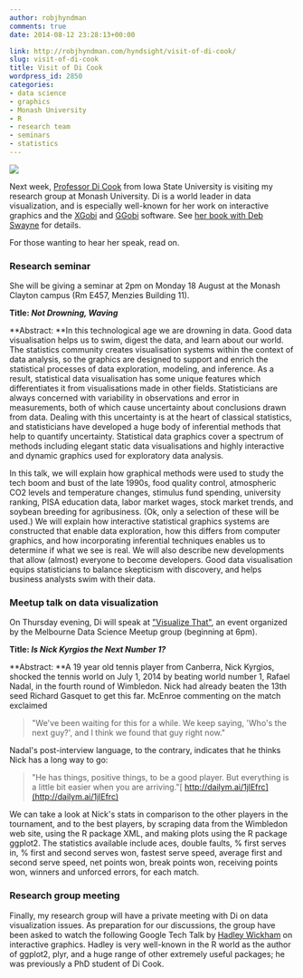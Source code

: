 ```yaml
---
author: robjhyndman
comments: true
date: 2014-08-12 23:28:13+00:00

link: http://robjhyndman.com/hyndsight/visit-of-di-cook/
slug: visit-of-di-cook
title: Visit of Di Cook
wordpress_id: 2850
categories:
- data science
- graphics
- Monash University
- R
- research team
- seminars
- statistics
---
```


[![](http://www.public.iastate.edu/~dicook/graphics/di-2010.jpg)](http://www.public.iastate.edu/~dicook/)

Next week, [Professor Di Cook](http://dicook.public.iastate.edu/) from Iowa State University is visiting my research group at Monash University. Di is a world leader in data visualization, and is especially well-known for her work on interactive graphics and the [XGobi](http://www2.research.att.com/areas/stat/xgobi/) and [GGobi](http://www.ggobi.org/) software. See [her book with Deb Swayne](http://amzn.com/0387717617/?tag=otexts-20) for details.

For those wanting to hear her speak, read on.<!-- more -->



### Research seminar



She will be giving a seminar at 2pm on Monday 18 August at the Monash Clayton campus (Rm E457, Menzies Building 11).

**Title: _Not Drowning, Waving_**

**Abstract: **In this technological age we are drowning in data. Good data visualisation helps us to swim, digest the data, and learn about our world. The statistics community creates visualisation systems within the context of data analysis, so the graphics are designed to support and enrich the statistical processes of data exploration, modeling, and inference. As a result, statistical data visualisation has some unique features which differentiates it from visualisations made in other fields. Statisticians are always concerned with variability in observations and error in measurements, both of which cause uncertainty about conclusions drawn from data. Dealing with this uncertainty is at the heart of classical statistics, and statisticians have developed a huge body of inferential methods that help to quantify uncertainty. Statistical data graphics cover a spectrum of methods including elegant static data visualisations and highly interactive and dynamic graphics used for exploratory data analysis.

In this talk, we will explain how graphical methods were used to study the tech boom and bust of the late 1990s, food quality control, atmospheric CO2 levels and temperature changes, stimulus fund spending, university ranking, PISA education data, labor market wages, stock market trends, and soybean breeding for agribusiness. (Ok, only a selection of these will be used.) We will explain how interactive statistical graphics systems are constructed that enable data exploration, how this differs from computer graphics, and how incorporating inferential techniques enables us to determine if what we see is real. We will also describe new developments that allow (almost) everyone to become developers. Good data visualisation equips statisticians to balance skepticism with discovery, and helps business analysts swim with their data.





### Meetup talk on data visualization



On Thursday evening, Di will speak at ["Visualize That"](http://www.meetup.com/Data-Science-Melbourne/events/191366522/), an event organized by the Melbourne Data Science Meetup group (beginning at 6pm).

**Title: _Is Nick Kyrgios the Next Number 1?_**

**Abstract: **A 19 year old tennis player from Canberra, Nick Kyrgios, shocked the tennis world on July 1, 2014 by beating world number 1, Rafael Nadal, in the fourth round of Wimbledon. Nick had already beaten the 13th seed Richard Gasquet to get this far. McEnroe commenting on the match exclaimed

>"We've been waiting for this for a while. We keep saying, 'Who's the next guy?', and I think we found that guy right now."

Nadal's post-interview language, to the contrary, indicates that he thinks Nick has a long way to go:

> "He has things, positive things, to be a good player. But everything is a little bit easier when you are arriving."[ http://dailym.ai/1jlEfrc](http://dailym.ai/1jlEfrc)



We can take a look at Nick's stats in comparison to the other players in the tournament, and to the best players, by scraping data from the Wimbledon web site, using the R package XML, and making plots using the R package ggplot2. The statistics available include aces, double faults, % first serves in, % first and second serves won, fastest serve speed, average first and second serve speed, net points won, break points won, receiving points won, winners and unforced errors, for each match.





### Research group meeting



Finally, my research group will have a private meeting with Di on data visualization issues. As preparation for our discussions, the group have been asked to watch the following Google Tech Talk by [Hadley Wickham](http://had.co.nz/) on interactive graphics. Hadley is very well-known in the R world as the author of ggplot2, plyr, and a huge range of other extremely useful packages; he was previously a PhD student of Di Cook.




